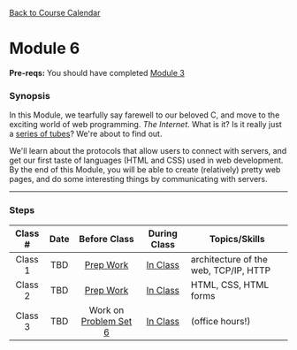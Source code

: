[Back to Course Calendar](../../..)
# Module 6

**Pre-reqs:** You should have completed [Module 3](../../unit1-fundamentals/module3)

### Synopsis 

In this Module, we tearfully say farewell to our beloved C, and move to the exciting world of web programming. *The Internet*. What is it? Is it really just a <a href="https://en.wikipedia.org/wiki/Series_of_tubes" target="_blank">series of tubes</a>? We're about to find out. 

We'll learn about the protocols that allow users to connect with servers, and get our first taste of languages (HTML and CSS) used in web development. By the end of this Module, you will be able to create (relatively) pretty web pages, and do some interesting things by communicating with servers. 

*** 

### Steps

Class # | Date | Before Class | During Class | Topics/Skills
:--------:|:---:|:------------:|:------------:|-----------------------|
Class 1 | TBD | [Prep Work](./materials/class1-prep) | [In Class](./materials/class1) | architecture of the web, TCP/IP, HTTP |
Class 2 | TBD | [Prep Work](./materials/class2-prep) | [In Class](./materials/class2) | HTML, CSS, HTML forms |
Class 3 | TBD |  Work on [Problem Set 6](./materials/problem-set) | [In Class](./materials/class3) | (office hours!)|
